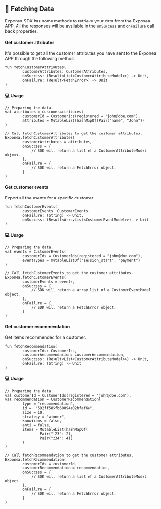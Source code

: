## 🚀 Fetching Data

Exponea SDK has some methods to retrieve your data from the Exponea APP.
All the responses will be available in the `onSuccess` and `onFailure` call back properties.

#### Get customer attributes

It's possible to get all the customer attributes you have sent to the Exponea APP through the following method.


```
fun fetchCustomerAttributes(
        customerAttributes: CustomerAttributes,
        onSuccess: (Result<List<CustomerAttributeModel>>) -> Unit,
        onFailure: (Result<FetchError>) -> Unit
)
```

#### 💻 Usage

```
// Preparing the data.
val attributes = CustomerAttributes(
        customerId = CustomerIds(registered = "john@doe.com"),
        attributes = MutableList(hashMapOf(Pair("name", "John"))
)

// Call fetchCustomerAttributes to get the customer attributes.
Exponea.fetchCustomerAttributes(
        customerAttributes = attributes,
        onSuccess = {
			// SDK will return a list of a CustomerAttributeModel object.
        },
        onFailure = {
			// SDK will return a FetchError object.
        }
)
```

#### Get customer events

Export all the events for a specific customer.

```
fun fetchCustomerEvents(
        customerEvents: CustomerEvents,
        onFailure: (String) -> Unit,
        onSuccess: (Result<ArrayList<CustomerEventModel>>) -> Unit
) 
```

#### 💻 Usage

```
// Preparing the data.
val events = CustomerEvents(
        customerIds = CustomerIds(registered = "john@doe.com"),
        eventTypes = mutableListOf("session_start", "payment")
)

// Call fetchCustomerEvents to get the customer attributes.
Exponea.fetchCustomerEvents(
        customerEvents = events,
        onSuccess = {
			// SDK will return a array list of a CustomerEventModel object.
        },
        onFailure = {
			// SDK will return a FetchError object.
        }
)
```

#### Get customer recommendation

Get items recommended for a customer.

```
fun fetchRecommendation(
        customerIds: CustomerIds,
        customerRecommendation: CustomerRecommendation,
        onSuccess: (Result<List<CustomerAttributeModel>>) -> Unit,
        onFailure: (String) -> Unit
)
```

#### 💻 Usage

```
// Preparing the data.
val customerId = CustomerIds(registered = "john@doe.com"),
val recommendation = CustomerRecommendation(
        type = "recommendation",
        id =  "592ff585fb60094e02bfaf6a",
        size = 10,
        strategy = "winner",
        knowItems = false,
        anti = false,
        items = MutableList(hashMapOf(
                Pair("123": 2),
                Pair("234": 4))
        )
)

// Call fetchRecommendation to get the customer attributes.
Exponea.fetchRecommendation(
        customerIds = customerId,
        customerRecommendation = recommendation, 
        onSuccess = {
			// SDK will return a list of a CustomerAttributeModel object.
        },
        onFailure = {
			// SDK will return a FetchError object.
        }
)
```